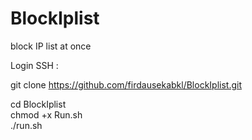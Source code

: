 # BlockIplist
block IP list at once

Login SSH :

git clone https://github.com/firdausekabkl/BlockIplist.git

cd BlockIplist<br>
chmod +x Run.sh<br>
./run.sh<br>
